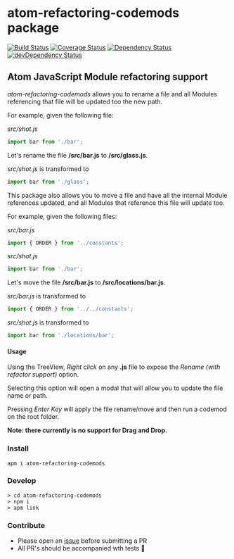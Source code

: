 # atom-refactoring-codemods package

[![Build Status](https://travis-ci.org/jurassix/atom-refactoring-codemods.svg?branch=master)](https://travis-ci.org/jurassix/atom-refactoring-codemods)
[![Coverage Status](https://coveralls.io/repos/github/jurassix/atom-refactoring-codemods/badge.svg?branch=master)](https://coveralls.io/github/jurassix/atom-refactoring-codemods?branch=master)
[![Dependency Status](https://david-dm.org/jurassix/atom-refactoring-codemods.svg)](https://david-dm.org/jurassix/atom-refactoring-codemods)
[![devDependency Status](https://david-dm.org/jurassix/atom-refactoring-codemods/dev-status.svg)](https://david-dm.org/jurassix/atom-refactoring-codemods#info=devDependencies)

## Atom JavaScript Module refactoring support

_atom-refactoring-codemods_ allows you to rename a file and all Modules referencing that file will be updated too the new path. 

For example, given the following file:

_src/shot.js_

```js
import bar from './bar';
```

Let's rename the file **/src/bar.js** to **/src/glass.js**.

_src/shot.js_ is transformed to

```js
import bar from './glass';
```
 
This package also allows you to move a file and have all the internal Module references updated, and all Modules that reference this file will update too.

For example, given the following files:

_src/bar.js_

```js
import { ORDER } from '../constants';
```

_src/shot.js_

```js
import bar from './bar';
```

Let's move the file **/src/bar.js** to **/src/locations/bar.js**.

_src/bar.js_ is transformed to

```js
import { ORDER } from '../../constants';
```

_src/shot.js_ is transformed to

```js
import bar from './locations/bar';
```

#### Usage

Using the TreeView, _Right click_ on any __.js__ file to expose the _Rename (with refactor support)_ option. 

Selecting this option will open a modal that will allow you to update the file name or path. 

Pressing _Enter Key_ will apply the file rename/move and then run a codemod on the root folder.

__Note: there currently is no support for Drag and Drop.__

### Install
```
apm i atom-refactoring-codemods
```

### Develop
```
> cd atom-refactoring-codemods
> npm i
> apm link
```

### Contribute
- Please open an [issue](https://github.com/jurassix/atom-refactoring-codemods/issues) before submitting a PR
- All PR's should be accompanied wth tests :rocket:
